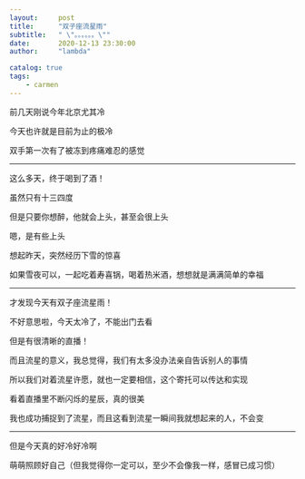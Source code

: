 ```yaml
---
layout:     post
title:      "双子座流星雨"
subtitle:   " \"。。。。。。\""
date:       2020-12-13 23:30:00
author:     "lambda"

catalog: true
tags:
    - carmen
---
```


前几天刚说今年北京尤其冷

今天也许就是目前为止的极冷

双手第一次有了被冻到疼痛难忍的感觉

---

这么多天，终于喝到了酒！

虽然只有十三四度

但是只要你想醉，他就会上头，甚至会很上头

嗯，是有些上头

想起昨天，突然经历下雪的惊喜

如果雪夜可以，一起吃着寿喜锅，喝着热米酒，想想就是满满简单的幸福

---

才发现今天有双子座流星雨！

不好意思啦，今天太冷了，不能出门去看

但是有很清晰的直播！

而且流星的意义，我总觉得，我们有太多没办法亲自告诉别人的事情

所以我们对着流星许愿，就也一定要相信，这个寄托可以传达和实现

看着直播里不断闪烁的星辰，真的很美

我也成功捕捉到了流星，而且这看到流星一瞬间我就想起来的人，不会变

---

但是今天真的好冷好冷啊

萌萌照顾好自己（但我觉得你一定可以，至少不会像我一样，感冒已成习惯）
